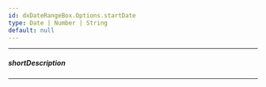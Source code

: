 ```yaml
---
id: dxDateRangeBox.Options.startDate
type: Date | Number | String
default: null
---
```

---
##### shortDescription
<!-- Description goes here -->

---
<!-- Description goes here -->